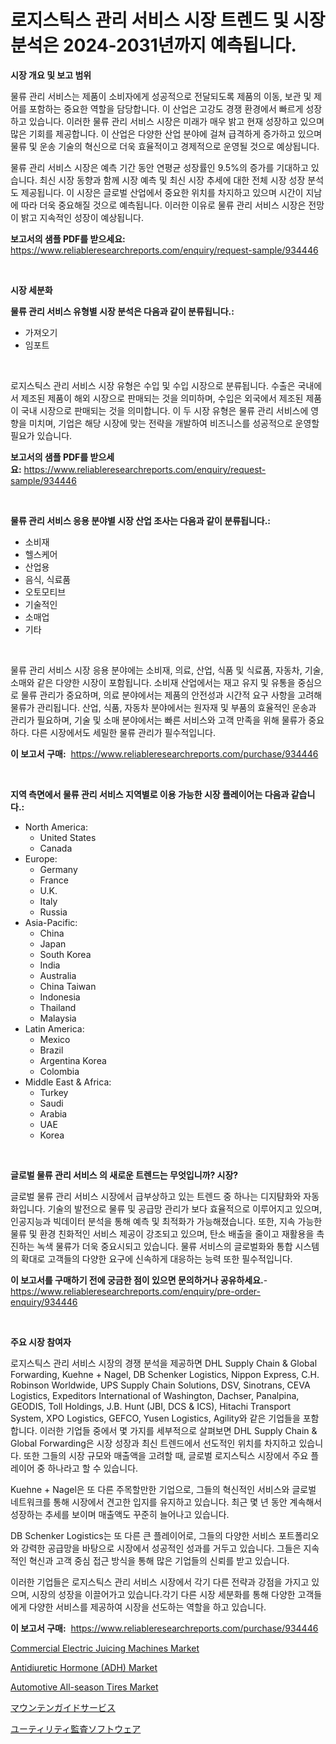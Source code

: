 <p><h1>로지스틱스 관리 서비스 시장 트렌드 및 시장 분석은 2024-2031년까지 예측됩니다.</h1></p><p><strong>시장 개요 및 보고 범위</strong></p>
<p><p>물류 관리 서비스는 제품이 소비자에게 성공적으로 전달되도록 제품의 이동, 보관 및 제어를 포함하는 중요한 역할을 담당합니다. 이 산업은 고강도 경쟁 환경에서 빠르게 성장하고 있습니다. 이러한 물류 관리 서비스 시장은 미래가 매우 밝고 현재 성장하고 있으며 많은 기회를 제공합니다. 이 산업은 다양한 산업 분야에 걸쳐 급격하게 증가하고 있으며 물류 및 운송 기술의 혁신으로 더욱 효율적이고 경제적으로 운영될 것으로 예상됩니다.</p><p>물류 관리 서비스 시장은 예측 기간 동안 연평균 성장률인 9.5%의 증가를 기대하고 있습니다. 최신 시장 동향과 함께 시장 예측 및 최신 시장 추세에 대한 전체 시장 성장 분석도 제공됩니다. 이 시장은 글로벌 산업에서 중요한 위치를 차지하고 있으며 시간이 지남에 따라 더욱 중요해질 것으로 예측됩니다. 이러한 이유로 물류 관리 서비스 시장은 전망이 밝고 지속적인 성장이 예상됩니다.</p></p>
<p><strong>보고서의 샘플 PDF를 받으세요:</strong> <a href="https://www.reliableresearchreports.com/enquiry/request-sample/934446">https://www.reliableresearchreports.com/enquiry/request-sample/934446</a></p>
<p>&nbsp;</p>
<p><strong>시장 세분화</strong></p>
<p><strong>물류 관리 서비스 유형별 시장 분석은 다음과 같이 분류됩니다.:</strong></p>
<p><ul><li>가져오기</li><li>임포트</li></ul></p>
<p>&nbsp;</p>
<p><p>로지스틱스 관리 서비스 시장 유형은 수입 및 수입 시장으로 분류됩니다. 수출은 국내에서 제조된 제품이 해외 시장으로 판매되는 것을 의미하며, 수입은 외국에서 제조된 제품이 국내 시장으로 판매되는 것을 의미합니다. 이 두 시장 유형은 물류 관리 서비스에 영향을 미치며, 기업은 해당 시장에 맞는 전략을 개발하여 비즈니스를 성공적으로 운영할 필요가 있습니다.</p></p>
<p><strong>보고서의 샘플 PDF를 받으세요:</strong>&nbsp;<a href="https://www.reliableresearchreports.com/enquiry/request-sample/934446">https://www.reliableresearchreports.com/enquiry/request-sample/934446</a></p>
<p>&nbsp;</p>
<p><strong> 물류 관리 서비스 응용 분야별 시장 산업 조사는 다음과 같이 분류됩니다.:</strong></p>
<p><ul><li>소비재</li><li>헬스케어</li><li>산업용</li><li>음식, 식료품</li><li>오토모티브</li><li>기술적인</li><li>소매업</li><li>기타</li></ul></p>
<p>&nbsp;</p>
<p><p>물류 관리 서비스 시장 응용 분야에는 소비재, 의료, 산업, 식품 및 식료품, 자동차, 기술, 소매와 같은 다양한 시장이 포함됩니다. 소비재 산업에서는 재고 유지 및 유통을 중심으로 물류 관리가 중요하며, 의료 분야에서는 제품의 안전성과 시간적 요구 사항을 고려해 물류가 관리됩니다. 산업, 식품, 자동차 분야에서는 원자재 및 부품의 효율적인 운송과 관리가 필요하며, 기술 및 소매 분야에서는 빠른 서비스와 고객 만족을 위해 물류가 중요하다. 다른 시장에서도 세밀한 물류 관리가 필수적입니다.</p></p>
<p><strong>이 보고서 구매:</strong>&nbsp; <a href="https://www.reliableresearchreports.com/purchase/934446">https://www.reliableresearchreports.com/purchase/934446</a></p>
<p>&nbsp;</p>
<p><strong>지역 측면에서 물류 관리 서비스 지역별로 이용 가능한 시장 플레이어는 다음과 같습니다.:</strong></p>
<p><ul>
    <li>
        North America:
        <ul>
            <li>United States</li>
            <li>Canada</li>
        </ul>
    </li>
    <li>
        Europe:
        <ul>
            <li>Germany</li>
            <li>France</li>
            <li>U.K.</li>
            <li>Italy</li>
            <li>Russia</li>
        </ul>
    </li>
    <li>
        Asia-Pacific:
        <ul>
            <li>China</li>
            <li>Japan</li>
            <li>South Korea</li>
            <li>India</li>
            <li>Australia</li>
            <li>China Taiwan</li>
            <li>Indonesia</li>
            <li>Thailand</li>
            <li>Malaysia</li>
        </ul>
    </li>
    <li>
        Latin America:
        <ul>
            <li>Mexico</li>
            <li>Brazil</li>
            <li>Argentina Korea</li>
            <li>Colombia</li>
        </ul>
    </li>
    <li>
        Middle East & Africa:
        <ul>
            <li>Turkey</li>
            <li>Saudi</li>
            <li>Arabia</li>
            <li>UAE</li>
            <li>Korea</li>
        </ul>
    </li>
    </ul></p>
<p>&nbsp;</p>
<p><strong>글로벌 물류 관리 서비스 의 새로운 트렌드는 무엇입니까? 시장?</strong></p>
<p><p>글로벌 물류 관리 서비스 시장에서 급부상하고 있는 트렌드 중 하나는 디지턈화와 자동화입니다. 기술의 발전으로 물류 및 공급망 관리가 보다 효율적으로 이루어지고 있으며, 인공지능과 빅데이터 분석을 통해 예측 및 최적화가 가능해졌습니다. 또한, 지속 가능한 물류 및 환경 친화적인 서비스 제공이 강조되고 있으며, 탄소 배출을 줄이고 재활용을 촉진하는 녹색 물류가 더욱 중요시되고 있습니다. 물류 서비스의 글로벌화와 통합 시스템의 확대로 고객들의 다양한 요구에 신속하게 대응하는 능력 또한 필수적입니다.</p></p>
<p><strong>이 보고서를 구매하기 전에 궁금한 점이 있으면 문의하거나 공유하세요.</strong>- <a href="https://www.reliableresearchreports.com/enquiry/pre-order-enquiry/934446">https://www.reliableresearchreports.com/enquiry/pre-order-enquiry/934446</a></p>
<p>&nbsp;</p>
<p><strong>주요 시장 참여자</strong></p>
<p><p>로지스틱스 관리 서비스 시장의 경쟁 분석을 제공하면 DHL Supply Chain & Global Forwarding, Kuehne + Nagel, DB Schenker Logistics, Nippon Express, C.H. Robinson Worldwide, UPS Supply Chain Solutions, DSV, Sinotrans, CEVA Logistics, Expeditors International of Washington, Dachser, Panalpina, GEODIS, Toll Holdings, J.B. Hunt (JBI, DCS & ICS), Hitachi Transport System, XPO Logistics, GEFCO, Yusen Logistics, Agility와 같은 기업들을 포함합니다. 이러한 기업들 중에서 몇 가지를 세부적으로 살펴보면 DHL Supply Chain & Global Forwarding은 시장 성장과 최신 트렌드에서 선도적인 위치를 차지하고 있습니다. 또한 그들의 시장 규모와 매출액을 고려할 때, 글로벌 로지스틱스 시장에서 주요 플레이어 중 하나라고 할 수 있습니다.</p><p>Kuehne + Nagel은 또 다른 주목할만한 기업으로, 그들의 혁신적인 서비스와 글로벌 네트워크를 통해 시장에서 견고한 입지를 유지하고 있습니다. 최근 몇 년 동안 계속해서 성장하는 추세를 보이며 매출액도 꾸준히 늘어나고 있습니다.</p><p>DB Schenker Logistics는 또 다른 큰 플레이어로, 그들의 다양한 서비스 포트폴리오와 강력한 공급망을 바탕으로 시장에서 성공적인 성과를 거두고 있습니다. 그들은 지속적인 혁신과 고객 중심 접근 방식을 통해 많은 기업들의 신뢰를 받고 있습니다.</p><p>이러한 기업들은 로지스틱스 관리 서비스 시장에서 각기 다른 전략과 강점을 가지고 있으며, 시장의 성장을 이끌어가고 있습니다.각기 다른 시장 세분화를 통해 다양한 고객들에게 다양한 서비스를 제공하여 시장을 선도하는 역할을 하고 있습니다.</p></p>
<p><strong>이 보고서 구매:</strong>&nbsp;&nbsp;<a href="https://www.reliableresearchreports.com/purchase/934446">https://www.reliableresearchreports.com/purchase/934446</a></p>
<p><p><a href="https://issuu.com/reportprime-2/docs/commercial-electric-juicing-machines-market-size-2">Commercial Electric Juicing Machines Market</a></p><p><a href="https://gratis-rainforest-2ca.notion.site/Antidiuretic-Hormone-ADH-Market-Size-2024-2031-Global-Industrial-Analysis-Key-Geographical-Regi-7f248792601f4079bb6fcdb3f8482d4f">Antidiuretic Hormone (ADH) Market</a></p><p><a href="https://crocus-run-b5a.notion.site/Global-Automotive-All-season-Tires-Market-Size-and-Market-Trends-Insights-and-Projections-from-2024-3d83711ccf0f432cb9854baf5b2945cb">Automotive All-season Tires Market</a></p><p><a href="https://github.com/adcxff01450218/Market-Research-Report-List-1/blob/main/6842298184496.md">マウンテンガイドサービス</a></p><p><a href="https://github.com/xnljig2898992/Market-Research-Report-List-1/blob/main/4076448184495.md">ユーティリティ監査ソフトウェア</a></p></p>
